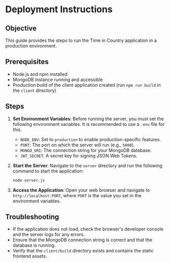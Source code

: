 # Deployment Instructions

## Objective
This guide provides the steps to run the Time in Country application in a production environment.

## Prerequisites
- Node.js and npm installed
- MongoDB instance running and accessible
- Production build of the client application created (run `npm run build` in the `client` directory)

## Steps

1.  **Set Environment Variables**:
    Before running the server, you must set the following environment variables. It is recommended to use a `.env` file for this.

    -   `NODE_ENV`: Set to `production` to enable production-specific features.
    -   `PORT`: The port on which the server will run (e.g., `5000`).
    -   `MONGO_URI`: The connection string for your MongoDB database.
    -   `JWT_SECRET`: A secret key for signing JSON Web Tokens.

2.  **Start the Server**:
    Navigate to the `server` directory and run the following command to start the application:

    ```bash
    node server.js
    ```

3.  **Access the Application**:
    Open your web browser and navigate to `http://localhost:PORT`, where `PORT` is the value you set in the environment variables.

## Troubleshooting
-   If the application does not load, check the browser's developer console and the server logs for any errors.
-   Ensure that the MongoDB connection string is correct and that the database is running.
-   Verify that the `client/build` directory exists and contains the static frontend assets.
